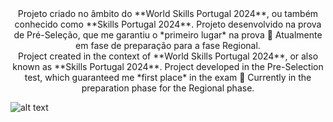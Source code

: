 <center>Projeto criado no âmbito do **World Skills Portugal 2024**, ou também conhecido como **Skills Portugal 2024**.
Projeto desenvolvido na prova de Pré-Seleção, que me garantiu o *primeiro lugar* na prova 🥇
Atualmente em fase de preparação para a fase Regional.</center>

<center>Project created in the context of **World Skills Portugal 2024**, or also known as **Skills Portugal 2024**.
Project developed in the Pre-Selection test, which guaranteed me *first place* in the exam 🥇
Currently in the preparation phase for the Regional phase.</center>

![alt text](https://worldskillsportugal.iefp.pt/wp-content/uploads/2024/04/SP2024_1920x1080-1.jpg)

